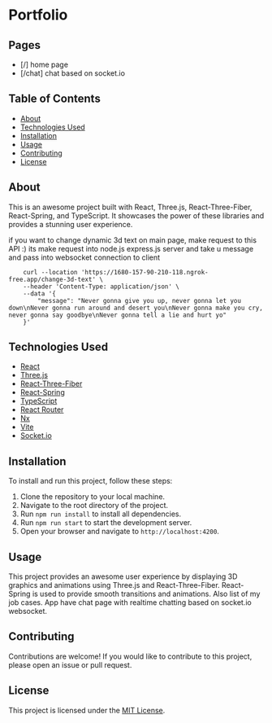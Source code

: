 # Portfolio

<!-- animation concept -->
<!-- #[IMAGE 2023-04-25 20:43:45](https://user-images.githubusercontent.com/74597949/234358954-0b5ae9e0-4e8e-438d-9775-7a339810c6e7.jpg) -->

## Pages

-   [/] home page
-   [/chat] chat based on socket.io

## Table of Contents

-   [About](#about)
-   [Technologies Used](#technologies-used)
-   [Installation](#installation)
-   [Usage](#usage)
-   [Contributing](#contributing)
-   [License](#license)

## About

This is an awesome project built with React, Three.js, React-Three-Fiber, React-Spring, and TypeScript. It showcases the power of these libraries and provides a stunning user experience.

if you want to change dynamic 3d text on main page, make request to this API :) its make request into node.js express.js server and take u message and pass into websocket connection to client

```shell
    curl --location 'https://1680-157-90-210-118.ngrok-free.app/change-3d-text' \
    --header 'Content-Type: application/json' \
    --data '{
        "message": "Never gonna give you up, never gonna let you down\nNever gonna run around and desert you\nNever gonna make you cry, never gonna say goodbye\nNever gonna tell a lie and hurt yo"
    }'
```

## Technologies Used

-   [React](https://reactjs.org/)
-   [Three.js](https://threejs.org/)
-   [React-Three-Fiber](https://github.com/pmndrs/react-three-fiber)
-   [React-Spring](https://www.react-spring.io/)
-   [TypeScript](https://www.typescriptlang.org/)
-   [React Router](https://reactrouter.com/en/main)
-   [Nx](https://nx.dev/)
-   [Vite](https://vitejs.dev/)
-   [Socket.io](https://socket.io)

## Installation

To install and run this project, follow these steps:

1. Clone the repository to your local machine.
2. Navigate to the root directory of the project.
3. Run `npm run install` to install all dependencies.
4. Run `npm run start` to start the development server.
5. Open your browser and navigate to `http://localhost:4200`.

## Usage

This project provides an awesome user experience by displaying 3D graphics and animations using Three.js and React-Three-Fiber. React-Spring is used to provide smooth transitions and animations.
Also list of my job cases.
App have chat page with realtime chatting based on socket.io websocket.

## Contributing

Contributions are welcome! If you would like to contribute to this project, please open an issue or pull request.

## License

This project is licensed under the [MIT License](LICENSE).
